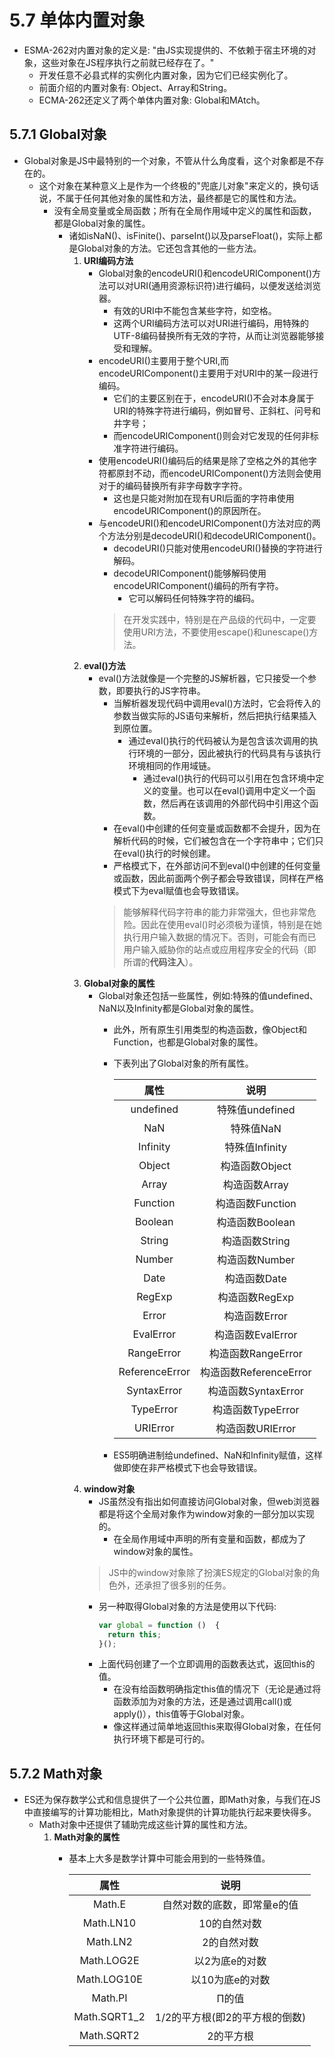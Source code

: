 # 5.7 单体内置对象

- ESMA-262对内置对象的定义是: "由JS实现提供的、不依赖于宿主环境的对象，这些对象在JS程序执行之前就已经存在了。"
  - 开发任意不必县式样的实例化内置对象，因为它们已经实例化了。
  - 前面介绍的内置对象有: Object、Array和String。
  - ECMA-262还定义了两个单体内置对象: Global和MAtch。

## 5.7.1 Global对象

- Global对象是JS中最特别的一个对象，不管从什么角度看，这个对象都是不存在的。
  - 这个对象在某种意义上是作为一个终极的"兜底儿对象"来定义的，换句话说，不属于任何其他对象的属性和方法，最终都是它的属性和方法。
    - 没有全局变量或全局函数；所有在全局作用域中定义的属性和函数，都是Global对象的属性。
      - 诸如isNaN()、isFinite()、parseInt()以及parseFloat()，实际上都是Global对象的方法。它还包含其他的一些方法。
        1. **URI编码方法**
            - Global对象的encodeURI()和encodeURIComponent()方法可以对URI(通用资源标识符)进行编码，以便发送给浏览器。
              - 有效的URI中不能包含某些字符，如空格。
              - 这两个URI编码方法可以对URI进行编码，用特殊的UTF-8编码替换所有无效的字符，从而让浏览器能够接受和理解。
            - encodeURI()主要用于整个URI,而encodeURIComponent()主要用于对URI中的某一段进行编码。
              - 它们的主要区别在于，encodeURI()不会对本身属于URI的特殊字符进行编码，例如冒号、正斜杠、问号和井字号；
              - 而encodeURIComponent()则会对它发现的任何非标准字符进行编码。
            - 使用encodeURI()编码后的结果是除了空格之外的其他字符都原封不动，而encodeURIComponent()方法则会使用对于的编码替换所有非字母数字字符。
              - 这也是只能对附加在现有URI后面的字符串使用encodeURIComponent()的原因所在。
            - 与encodeURI()和encodeURIComponent()方法对应的两个方法分别是decodeURI()和decodeURIComponent()。
              - decodeURI()只能对使用encodeURI()替换的字符进行解码。
              - decodeURIComponent()能够解码使用encodeURIComponent()编码的所有字符。
                - 它可以解码任何特殊字符的编码。
              > 在开发实践中，特别是在产品级的代码中，一定要使用URI方法，不要使用escape()和unescape()方法。
        2. **eval()方法**
             - eval()方法就像是一个完整的JS解析器，它只接受一个参数，即要执行的JS字符串。
               - 当解析器发现代码中调用eval()方法时，它会将传入的参数当做实际的JS语句来解析，然后把执行结果插入到原位置。
                 - 通过eval()执行的代码被认为是包含该次调用的执行环境的一部分，因此被执行的代码具有与该执行环境相同的作用域链。
                   - 通过eval()执行的代码可以引用在包含环境中定义的变量。也可以在eval()调用中定义一个函数，然后再在该调用的外部代码中引用这个函数。
               - 在eval()中创建的任何变量或函数都不会提升，因为在解析代码的时候，它们被包含在一个字符串中；它们只在eval()执行的时候创建。
               - 严格模式下，在外部访问不到eval()中创建的任何变量或函数，因此前面两个例子都会导致错误，同样在严格模式下为eval赋值也会导致错误。
               > 能够解释代码字符串的能力非常强大，但也非常危险。因此在使用eval()时必须极为谨慎，特别是在她执行用户输入数据的情况下。否则，可能会有而已用户输入威胁你的站点或应用程序安全的代码（即所谓的**代码注入**）。
        3. **Global对象的属性**
            - Global对象还包括一些属性，例如:特殊的值undefined、NaN以及Infinity都是Global对象的属性。
              - 此外，所有原生引用类型的构造函数，像Object和Function，也都是Global对象的属性。
              - 下表列出了Global对象的所有属性。

                  | 属性 | 说明 |
                  | :-: | :-: |
                  | undefined | 特殊值undefined |
                  | NaN | 特殊值NaN |
                  | Infinity | 特殊值Infinity |
                  | Object | 构造函数Object |
                  | Array | 构造函数Array |
                  | Function | 构造函数Function |
                  | Boolean | 构造函数Boolean |
                  | String | 构造函数String |
                  | Number | 构造函数Number |
                  | Date | 构造函数Date |
                  | RegExp | 构造函数RegExp |
                  | Error | 构造函数Error |
                  | EvalError | 构造函数EvalError |
                  | RangeError | 构造函数RangeError |
                  | ReferenceError | 构造函数ReferenceError |
                  | SyntaxError | 构造函数SyntaxError |
                  | TypeError | 构造函数TypeError |
                  | URIError | 构造函数URIError |
              - ES5明确进制给undefined、NaN和Infinity赋值，这样做即使在非严格模式下也会导致错误。
        4. **window对象**
           - JS虽然没有指出如何直接访问Global对象，但web浏览器都是将这个全局对象作为window对象的一部分加以实现的。
              - 在全局作用域中声明的所有变量和函数，都成为了window对象的属性。
            > JS中的window对象除了扮演ES规定的Global对象的角色外，还承担了很多别的任务。
            - 另一种取得Global对象的方法是使用以下代码:
              ```js
              var global = function ()  {
                return this;
              }();
              ```
            - 上面代码创建了一个立即调用的函数表达式，返回this的值。
              - 在没有给函数明确指定this值的情况下（无论是通过将函数添加为对象的方法，还是通过调用call()或apply()），this值等于Global对象。
              - 像这样通过简单地返回this来取得Global对象，在任何执行环境下都是可行的。

## 5.7.2 Math对象

- ES还为保存数学公式和信息提供了一个公共位置，即Math对象，与我们在JS中直接编写的计算功能相比，Math对象提供的计算功能执行起来要快得多。
  - Math对象中还提供了辅助完成这些计算的属性和方法。
    1. **Math对象的属性**
        - 基本上大多是数学计算中可能会用到的一些特殊值。

          | 属性 | 说明 |
          | :-: | :-: |
          | Math.E | 自然对数的底数，即常量e的值 |
          | Math.LN10 | 10的自然对数 |
          | Math.LN2 | 2的自然对数 |
          | Math.LOG2E | 以2为底e的对数 |
          | Math.LOG10E | 以10为底e的对数 |
          | Math.PI | Π的值 |
          | Math.SQRT1_2 | 1/2的平方根(即2的平方根的倒数) |
          | Math.SQRT2 | 2的平方根 |